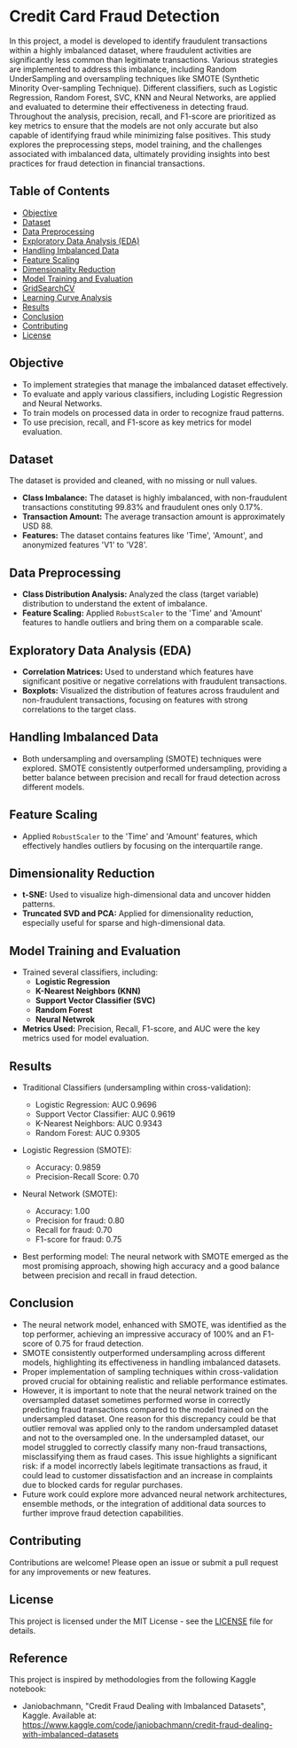 # Credit Card Fraud Detection

In this project, a model is developed to identify fraudulent transactions within a highly imbalanced dataset, where fraudulent activities are significantly less common than legitimate transactions. Various strategies are implemented to address this imbalance, including Random UnderSampling and oversampling techniques like SMOTE (Synthetic Minority Over-sampling Technique). Different classifiers, such as Logistic Regression, Random Forest, SVC, KNN and Neural Networks, are applied and evaluated to determine their effectiveness in detecting fraud. Throughout the analysis, precision, recall, and F1-score are prioritized as key metrics to ensure that the models are not only accurate but also capable of identifying fraud while minimizing false positives. This study explores the preprocessing steps, model training, and the challenges associated with imbalanced data, ultimately providing insights into best practices for fraud detection in financial transactions.


## Table of Contents

- [Objective](#objective)
- [Dataset](#dataset)
- [Data Preprocessing](#data-preprocessing)
- [Exploratory Data Analysis (EDA)](#exploratory-data-analysis-eda)
- [Handling Imbalanced Data](#handling-imbalanced-data)
- [Feature Scaling](#feature-scaling)
- [Dimensionality Reduction](#dimensionality-reduction)
- [Model Training and Evaluation](#model-training-and-evaluation)
- [GridSearchCV](#gridsearchcv)
- [Learning Curve Analysis](#learning-curve-analysis)
- [Results](#results)
- [Conclusion](#conclusion)
- [Contributing](#contributing)
- [License](#license)

## Objective

- To implement strategies that manage the imbalanced dataset effectively.
- To evaluate and apply various classifiers, including Logistic Regression and Neural Networks.
- To train models on processed data in order to recognize fraud patterns.
- To use precision, recall, and F1-score as key metrics for model evaluation.


## Dataset

The dataset is provided and cleaned, with no missing or null values.
- **Class Imbalance:** The dataset is highly imbalanced, with non-fraudulent transactions constituting 99.83% and fraudulent ones only 0.17%.
- **Transaction Amount:** The average transaction amount is approximately USD 88.
- **Features:** The dataset contains features like 'Time', 'Amount', and anonymized features 'V1' to 'V28'.

## Data Preprocessing

- **Class Distribution Analysis:** Analyzed the class (target variable) distribution to understand the extent of imbalance.
- **Feature Scaling:** Applied `RobustScaler` to the 'Time' and 'Amount' features to handle outliers and bring them on a comparable scale.

## Exploratory Data Analysis (EDA)

- **Correlation Matrices:** Used to understand which features have significant positive or negative correlations with fraudulent transactions.
- **Boxplots:** Visualized the distribution of features across fraudulent and non-fraudulent transactions, focusing on features with strong correlations to the target class.

## Handling Imbalanced Data

- Both undersampling and oversampling (SMOTE) techniques were explored. SMOTE consistently outperformed undersampling, providing a better balance between precision and recall for fraud detection across different models.

## Feature Scaling

- Applied `RobustScaler` to the 'Time' and 'Amount' features, which effectively handles outliers by focusing on the interquartile range.

## Dimensionality Reduction

- **t-SNE:** Used to visualize high-dimensional data and uncover hidden patterns.
- **Truncated SVD and PCA:** Applied for dimensionality reduction, especially useful for sparse and high-dimensional data.

## Model Training and Evaluation

- Trained several classifiers, including:
  - **Logistic Regression**
  - **K-Nearest Neighbors (KNN)**
  - **Support Vector Classifier (SVC)**
  - **Random Forest**
  - **Neural Netwrok**
- **Metrics Used:** Precision, Recall, F1-score, and AUC were the key metrics used for model evaluation.


## Results

- Traditional Classifiers (undersampling within cross-validation):
     * Logistic Regression: AUC 0.9696
     * Support Vector Classifier: AUC 0.9619
     * K-Nearest Neighbors: AUC 0.9343
     * Random Forest: AUC 0.9305
   
- Logistic Regression (SMOTE):
     * Accuracy: 0.9859
     * Precision-Recall Score: 0.70

- Neural Network (SMOTE):
     * Accuracy: 1.00
     * Precision for fraud: 0.80
     * Recall for fraud: 0.70
     * F1-score for fraud: 0.75
- Best performing model: The neural network with SMOTE emerged as the most promising approach, showing high accuracy and a good balance between precision and recall in fraud detection.
     
## Conclusion

- The neural network model, enhanced with SMOTE, was identified as the top performer, achieving an impressive accuracy of 100% and an F1-score of 0.75 for fraud detection.
- SMOTE consistently outperformed undersampling across different models, highlighting its effectiveness in handling imbalanced datasets.
- Proper implementation of sampling techniques within cross-validation proved crucial for obtaining realistic and reliable performance estimates.
- However, it is important to note that the neural network trained on the oversampled dataset sometimes performed worse in correctly predicting fraud transactions compared to the model trained on the undersampled dataset. One reason for this discrepancy could be that outlier removal was applied only to the random undersampled dataset and not to the oversampled one. In the undersampled dataset, our model struggled to correctly classify many non-fraud transactions, misclassifying them as fraud cases. This issue highlights a significant risk: if a model incorrectly labels legitimate transactions as fraud, it could lead to customer dissatisfaction and an increase in complaints due to blocked cards for regular purchases.
- Future work could explore more advanced neural network architectures, ensemble methods, or the integration of additional data sources to further improve fraud detection capabilities.


## Contributing

Contributions are welcome! Please open an issue or submit a pull request for any improvements or new features.

## License

This project is licensed under the MIT License - see the [LICENSE](LICENSE) file for details.

## Reference

This project is inspired by methodologies from the following Kaggle notebook:
- Janiobachmann, "Credit Fraud Dealing with Imbalanced Datasets", Kaggle. Available at: https://www.kaggle.com/code/janiobachmann/credit-fraud-dealing-with-imbalanced-datasets